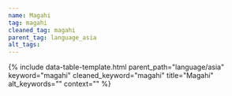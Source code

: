 ```yaml
---
name: Magahi
tag: magahi
cleaned_tag: magahi
parent_tag: language_asia
alt_tags: 
---
```


{% include data-table-template.html 
  parent_path="language/asia" 
  keyword="magahi" 
  cleaned_keyword="magahi" 
  title="Magahi"
  alt_keywords=""
  context=""
%}

